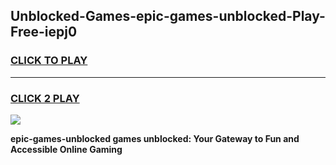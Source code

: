 
## Unblocked-Games-epic-games-unblocked-Play-Free-iepj0
<h3>
<a href="https://premium76.site?title=epic-games-unblocked&ref=09A">CLICK TO PLAY</a></h3>
<hr>

<h3>
<a href="https://premium76.site?title=epic-games-unblocked&ref=09A">CLICK 2 PLAY</a>
  
</h3>

<a href="https://premium76.site?title=epic-games-unblocked&ref=09A"><img src="https://clearcache.store/games.png"></a>


**epic-games-unblocked games unblocked: Your Gateway to Fun and Accessible Online Gaming**
